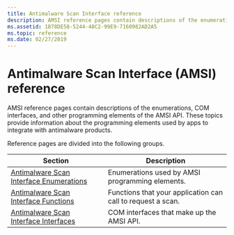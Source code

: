 ```yaml
---
title: Antimalware Scan Interface reference
description: AMSI reference pages contain descriptions of the enumerations, COM interfaces, and other programming elements of the AMSI API.
ms.assetid: 1878DE58-5244-48C2-99E9-7160982AD2A5
ms.topic: reference
ms.date: 02/27/2019
---
```


# Antimalware Scan Interface (AMSI) reference

AMSI reference pages contain descriptions of the enumerations, COM interfaces, and other programming elements of the AMSI API. These topics provide information about the programming elements used by apps to integrate with antimalware products.

Reference pages are divided into the following groups.

| Section | Description |
|-|-|
| [Antimalware Scan Interface Enumerations](antimalware-scan-interface-enumerations.md) | Enumerations used by AMSI programming elements. |
| [Antimalware Scan Interface Functions](antimalware-scan-interface-functions.md) | Functions that your application can call to request a scan. |
| [Antimalware Scan Interface Interfaces](antimalware-scan-interface-interfaces.md) | COM interfaces that make up the AMSI API. |
